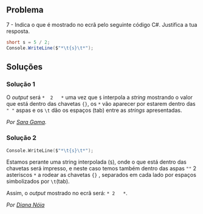 ## Problema

7 - Indica o que é mostrado no ecrã pelo seguinte código C#. Justifica a tua
resposta.

```cs
short s = 5 / 2;
Console.WriteLine($"*\t{s}\t*");
```

## Soluções

### Solução 1

O _output_ será `*	2	*` uma vez que `$` interpola a _string_ mostrando o 
valor que está dentro das chavetas `{}`, os `*` vão aparecer por estarem dentro 
das `" "` aspas e os `\t` dão os espaços (tab) entre as _strings_ apresentadas.

*Por [Sara Gama](https://github.com/serapinta).*


### Solução 2

```c
Console.WriteLine($"*\t{s}\t*");
```
Estamos perante uma string interpolada (`$`), onde o que está dentro das chavetas será impresso, e neste caso temos também dentro das aspas `""` 2 asteriscos `*` a rodear as chavetas `{}` , separados em cada lado por espaços simbolizados por `\t`(tab).

Assim, o *output* mostrado no ecrã será: `* 2   *`.

*Por [Diana Nóia](https://github.com/DianaNoia)*